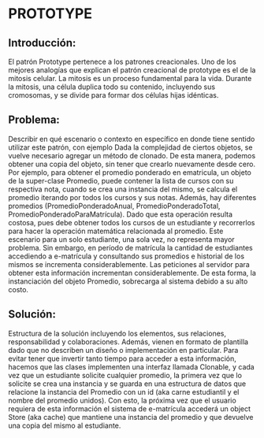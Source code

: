 # PROTOTYPE

## Introducción:

El patrón Prototype pertenece a los patrones creacionales.
Uno de los mejores analogías que explican el patrón creacional de prototype es el de la mitosis celular. La mitosis es un proceso fundamental para la vida. Durante la mitosis, una célula duplica todo su contenido, incluyendo sus cromosomas, y se divide para formar dos células hijas idénticas. 

## Problema: 

Describir en qué escenario o contexto en específico en donde tiene sentido utilizar este patrón, con ejemplo
Dada la complejidad de ciertos objetos, se vuelve necesario agregar un método de clonado. De esta manera, podemos obtener una copia del objeto, sin tener que crearlo nuevamente desde cero. Por ejemplo, para obtener el promedio ponderado en ematricula, un objeto de la super-clase Promedio, puede contener la lista de cursos con su respectiva nota, cuando se crea una instancia del mismo, se calcula el promedio iterando por todos los cursos y sus notas. Además, hay diferentes promedios (PromedioPonderadoAnual, PromedioPonderadoTotal, PromedioPonderadoParaMatrícula). Dado que esta operación resulta costosa, pues debe obtener todos los cursos de un estudiante y recorrerlos para hacer la operación matemática relacionada al promedio. Este escenario para un solo estudiante, una sola vez, no representa mayor problema. Sin embargo, en período de matrícula la cantidad de estudiantes accediendo a e-matrícula y consultando sus promedios e historial de los mismos se incrementa considerablemente. Las peticiones al servidor para obtener esta información incrementan considerablemente. De esta forma, la instanciación del objeto Promedio, sobrecarga al sistema debido a su alto costo. 

## Solución: 

Estructura de la solución incluyendo los elementos, sus relaciones, responsabilidad y colaboraciones. Además, vienen en formato de plantilla dado que no describen un diseño o implementación en particular.
Para evitar tener que invertir tanto tiempo para acceder a esta información, hacemos que las clases implementen una interfaz llamada Clonable, y cada vez que un estudiante solicite cualquier promedio, la primera vez que lo solicite se crea una instancia y se guarda en una estructura de datos que relacione la instancia del Promedio con un id (aka carne estudiantil y el nombre del promedio unidos). Con esto, la próxima vez que el usuario requiera de esta información el sistema de e-matrícula accederá un object Store (aka cache) que mantiene una instancia del promedio y que devuelve una copia del mismo al estudiante.
